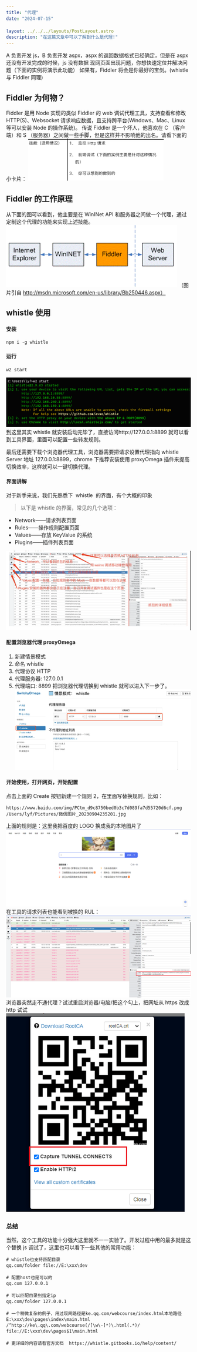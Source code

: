 ```yaml
---
title: "代理"
date: "2024-07-15"

layout: ../../../layouts/PostLayout.astro
description: "在这篇文章中可以了解到什么是代理!"
---
```


A 负责开发 js，B 负责开发 aspx，aspx 的返回数据格式已经确定，但是在 aspx 还没有开发完成的时候，js 没有数据
现网页面出现问题，你想快速定位并解决问题（下面的实例将演示此功能）
如果有，Fiddler 将会是你最好的宝剑。(whistle 与 Fiddler 同理)

## Fiddler 为何物？

Fiddler 是用 Node 实现的类似 Fiddler 的 web 调试代理工具，支持查看和修改 HTTP(S)、Websocket 请求响应数据，且支持跨平台(Windows、Mac、Linux 等可以安装 Node 的操作系统)。
传说 Fiddler 是一个坏人，他喜欢在 C （客户端）和 S （服务器）之间做一些手脚，但是这样并不影响他的出名。请看下面的小卡片：
![Alt text](/public/proxy/代理-image0.png)

## Fiddler 的工作原理

从下面的图可以看到，他主要是在 WinINet API 和服务器之间做一个代理，通过定制这个代理的功能来实现上述技能。
![Alt text](/public/proxy/代理-image1.png)
（图片引自 http://msdn.microsoft.com/en-us/library/Bb250446.aspx）

## whistle 使用

#### 安装

```
npm i -g whistle
```

#### 运行

```
w2 start
```

![Alt text](/public/proxy/代理-image2.png)
到这里其实 whistle 就安装启动完毕了，直接访问http://127.0.0.1:8899 就可以看到工具界面，里面可以配置一些转发规则。

最后还需要下载个浏览器代理工具，浏览器需要把请求设置代理指向 whistle Server 地址 127.0.0.1:8899，chrome 下推荐安装使用 proxyOmega 插件来提高切换效率，这样就可以一键切换代理。

#### 界面讲解

对于新手来说，我们先熟悉下  whistle  的界面，有个大概的印象

> 以下是 whistle 的界面，常见的几个选项：

- Network——请求列表页面
- Rules——操作规则配置页面
- Values——存放 KeyValue 的系统
- Plugins——插件列表页面

![Alt text](/public/proxy/代理-image3.png)

#### 配置浏览器代理 proxyOmega

1. 新建情景模式
2. 命名 whistle
3. 代理协议 HTTP
4. 代理服务器: 127.0.0.1
5. 代理端口: 8899 把浏览器代理切换到 whistle 就可以进入下一步了。
   ![Alt text](/public/proxy/代理-image4.png)

#### 开始使用，打开网页，开始配置

点击上面的 Create 按钮新建一个规则 2，在里面写替换规则，比如：

```
https://www.baidu.com/img/PCtm_d9c8750bed0b3c7d089fa7d55720d6cf.png  /Users/lyf/Pictures/微信图片_20230904235201.jpg
```

上面的规则是：这里我把百度的 LOGO 换成我的本地图片了
![Alt text](/public/proxy/代理-image5.png)
在工具的请求列表也能看到被换的 RUL：
![Alt text](/public/proxy/代理-image6.png)
浏览器突然走不通代理？试试重启浏览器/电脑/把这个勾上，把网址从 https 改成 http 试试
![Alt text](/public/proxy/代理-image7.png)

### 总结

当然，这个工具的功能十分强大这里就不一一实验了。开发过程中用的最多就是这个替换 js 调试了，这里也可以看下一些其他的常用功能：

```
# whistle也支持匹配目录
qq.com/folder file://E:\xxx\dev

# 配置host也是可以的
qq.com 127.0.0.1

# 可以匹配目录到指定ip
qq.com/folder 127.0.0.1

# 一个稍微复杂的例子，用过现网路径是ke.qq.com/webcourse/index.html本地路径 E:\xxx\dev\pages\index\main.html
/^http://ke\.qq\.com/webcourse(/[\w\-]*)\.html(.*)/ file://E:\xxx\dev\pages$1\main.html

# 更详细的内容请看官方文档  https://whistle.gitbooks.io/help/content/
```

